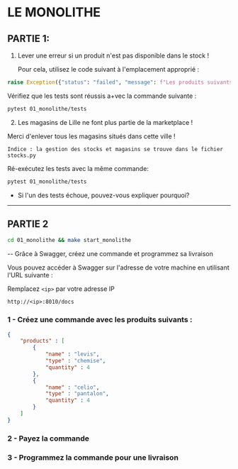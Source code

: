 # LE MONOLITHE

## PARTIE 1:

1. Lever une erreur si un produit n'est pas disponible dans le stock !

   Pour cela, utilisez le code suivant à l'emplacement approprié :

```python
raise Exception({"status": "failed", "message": f"Les produits suivants ne sont pas disponibles : {not_available_items}"})
```

Vérifiez que les tests sont réussis a+vec la commande suivante :

```bash
pytest 01_monolithe/tests
```

2. Les magasins de Lille ne font plus partie de la marketplace !

Merci d'enlever tous les magasins situés dans cette ville !

    Indice : la gestion des stocks et magasins se trouve dans le fichier stocks.py

Ré-exécutez les tests avec la même commande:

```bash
pytest 01_monolithe/tests
```

- Si l'un des tests échoue, pouvez-vous expliquer pourquoi?

---

## PARTIE 2

```bash
cd 01_monolithe && make start_monolithe
```

-- Grâce à Swagger, créez une commande et programmez sa livraison

Vous pouvez accéder à Swagger sur l'adresse de votre machine en utilisant l'URL suivante :

Remplacez `<ip>` par votre adresse IP

    http://<ip>:8010/docs

### 1 - Créez une commande avec les produits suivants :

```json
{
    "products" : [
        { 
            "name" : "levis",
            "type" : "chemise",
            "quantity" : 4 
        },
        { 
            "name" : "celio",
            "type" : "pantalon",
            "quantity" : 4 
        }
    ]
}
```

### 2 - Payez la commande

### 3 - Programmez la commande pour une livraison